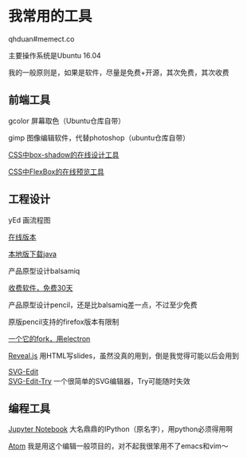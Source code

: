 
# 我常用的工具

qhduan#memect.co

主要操作系统是Ubuntu 16.04

我的一般原则是，如果是软件，尽量是免费+开源，其次免费，其次收费

## 前端工具

gcolor 屏幕取色（Ubuntu仓库自带）

gimp 图像编辑软件，代替photoshop（ubuntu仓库自带）

[CSS中box-shadow的在线设计工具](http://www.cssmatic.com/box-shadow)

[CSS中FlexBox的在线预览工具](http://the-echoplex.net/flexyboxes)


## 工程设计

yEd 画流程图

[在线版本](https://www.yworks.com/yed-live/)

[本地版下载java](https://www.yworks.com/downloads#yEd)

产品原型设计balsamiq

[收费软件，免费30天](https://balsamiq.com/products/mockups/)

产品原型设计pencil，还是比balsamiq差一点，不过至少免费

原版pencil支持的firefox版本有限制

[一个它的fork，用electron](https://github.com/evolus/pencil)

[Reveal.js](https://github.com/hakimel/reveal.js) 用HTML写slides，虽然没真的用到，倒是我觉得可能以后会用到

[SVG-Edit](https://github.com/SVG-Edit/svgedit)  
[SVG-Edit-Try](https://svg-edit.github.io/svgedit/releases/svg-edit-2.8.1/svg-editor.html)  一个很简单的SVG编辑器，Try可能随时失效

## 编程工具

[Jupyter Notebook](http://jupyter.org/) 大名鼎鼎的IPython（原名字），用python必须得用啊

[Atom](https://atom.io/) 我是用这个编辑一般项目的，对不起我很笨用不了emacs和vim～


